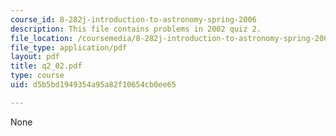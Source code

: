 ```yaml
---
course_id: 8-282j-introduction-to-astronomy-spring-2006
description: This file contains problems in 2002 quiz 2.
file_location: /coursemedia/8-282j-introduction-to-astronomy-spring-2006/d5b5bd1949354a95a82f10654cb0ee65_q2_02.pdf
file_type: application/pdf
layout: pdf
title: q2_02.pdf
type: course
uid: d5b5bd1949354a95a82f10654cb0ee65

---
```

None